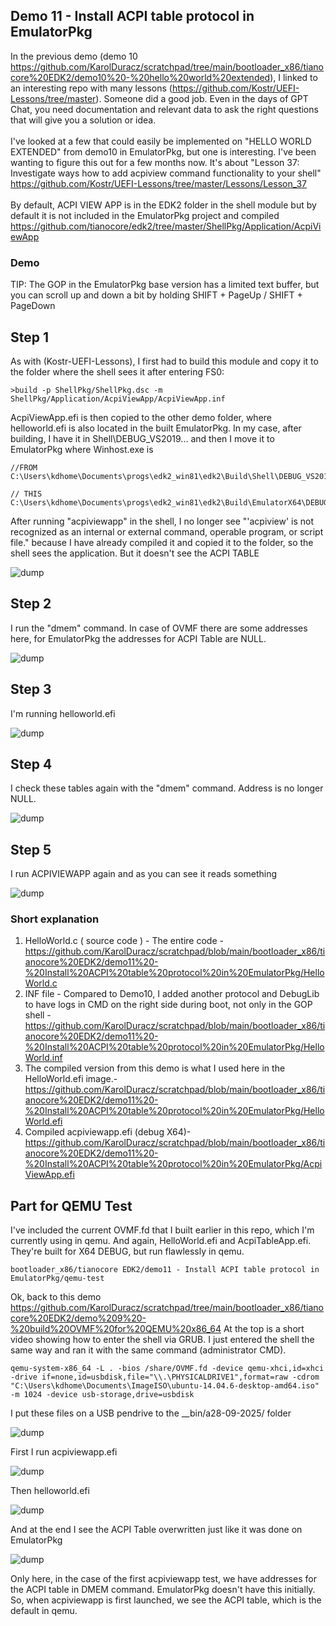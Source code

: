 <h2>Demo 11 - Install ACPI table protocol in EmulatorPkg</h2>

In the previous demo (demo 10 https://github.com/KarolDuracz/scratchpad/tree/main/bootloader_x86/tianocore%20EDK2/demo10%20-%20hello%20world%20extended), I linked to an 
interesting repo with many lessons (https://github.com/Kostr/UEFI-Lessons/tree/master). Someone did a good job. Even in the days of GPT Chat, you need documentation and relevant data to ask the right questions that 
will give you a solution or idea.
<br /><br />
I've looked at a few that could easily be implemented on "HELLO WORLD EXTENDED" from demo10 in EmulatorPkg, but one is interesting. I've been wanting to figure this out 
for a few months now. It's about "Lesson 37: Investigate ways how to add acpiview command functionality to your shell" https://github.com/Kostr/UEFI-Lessons/tree/master/Lessons/Lesson_37
<br /><br />
By default, ACPI VIEW APP is in the EDK2 folder in the shell module but by default it is not included in the EmulatorPkg project and compiled https://github.com/tianocore/edk2/tree/master/ShellPkg/Application/AcpiViewApp

<h3>Demo</h3>

TIP: The GOP in the EmulatorPkg base version has a limited text buffer, but you can scroll up and down a bit by holding SHIFT + PageUp / SHIFT + PageDown

<h2>Step 1</h2>

As with (Kostr-UEFI-Lessons), I first had to build this module and copy it to the folder where the shell sees it after entering FS0:

```
>build -p ShellPkg/ShellPkg.dsc -m ShellPkg/Application/AcpiViewApp/AcpiViewApp.inf
```

AcpiViewApp.efi is then copied to the other demo folder, where helloworld.efi is also located in the built EmulatorPkg. In my case, after building, I have it in Shell\DEBUG_VS2019\... and then I move it to EmulatorPkg where Winhost.exe is

```
//FROM
C:\Users\kdhome\Documents\progs\edk2_win81\edk2\Build\Shell\DEBUG_VS2019\X64\ShellPkg\Application\AcpiViewApp\AcpiViewApp\DEBUG

// THIS
C:\Users\kdhome\Documents\progs\edk2_win81\edk2\Build\EmulatorX64\DEBUG_VS2019\X64
```

After running "acpiviewapp" in the shell, I no longer see "'acpiview' is not recognized as an internal or external command, operable program, or script file." because I have already compiled it and copied it to the folder, so the shell sees the application. But it doesn't see the ACPI TABLE

![dump](https://github.com/KarolDuracz/scratchpad/blob/main/bootloader_x86/tianocore%20EDK2/demo11%20-%20Install%20ACPI%20table%20protocol%20in%20EmulatorPkg/step%201.png?raw=true)

<h2>Step 2</h2>

I run the "dmem" command. In case of OVMF there are some addresses here, for EmulatorPkg the addresses for ACPI Table are NULL.

![dump](https://github.com/KarolDuracz/scratchpad/blob/main/bootloader_x86/tianocore%20EDK2/demo11%20-%20Install%20ACPI%20table%20protocol%20in%20EmulatorPkg/step%202.png?raw=true)

<h2>Step 3</h2>

I'm running helloworld.efi

![dump](https://github.com/KarolDuracz/scratchpad/blob/main/bootloader_x86/tianocore%20EDK2/demo11%20-%20Install%20ACPI%20table%20protocol%20in%20EmulatorPkg/step%203.png?raw=true)

<h2>Step 4</h2>

I check these tables again with the "dmem" command. Address is no longer NULL.

![dump](https://github.com/KarolDuracz/scratchpad/blob/main/bootloader_x86/tianocore%20EDK2/demo11%20-%20Install%20ACPI%20table%20protocol%20in%20EmulatorPkg/step%204.png?raw=true)

<h2>Step 5</h2>

I run ACPIVIEWAPP again and as you can see it reads something

![dump](https://github.com/KarolDuracz/scratchpad/blob/main/bootloader_x86/tianocore%20EDK2/demo11%20-%20Install%20ACPI%20table%20protocol%20in%20EmulatorPkg/step%205.png?raw=true)


<h3>Short explanation</h3>

1. HelloWorld.c ( source code ) - The entire code - https://github.com/KarolDuracz/scratchpad/blob/main/bootloader_x86/tianocore%20EDK2/demo11%20-%20Install%20ACPI%20table%20protocol%20in%20EmulatorPkg/HelloWorld.c
2. INF file - Compared to Demo10, I added another protocol and DebugLib to have logs in CMD on the right side during boot, not only in the GOP shell - https://github.com/KarolDuracz/scratchpad/blob/main/bootloader_x86/tianocore%20EDK2/demo11%20-%20Install%20ACPI%20table%20protocol%20in%20EmulatorPkg/HelloWorld.inf
3. The compiled version from this demo is what I used here in the HelloWorld.efi image.- https://github.com/KarolDuracz/scratchpad/blob/main/bootloader_x86/tianocore%20EDK2/demo11%20-%20Install%20ACPI%20table%20protocol%20in%20EmulatorPkg/HelloWorld.efi
4. Compiled acpiviewapp.efi (debug X64)- https://github.com/KarolDuracz/scratchpad/blob/main/bootloader_x86/tianocore%20EDK2/demo11%20-%20Install%20ACPI%20table%20protocol%20in%20EmulatorPkg/AcpiViewApp.efi

<h2>Part for QEMU Test</h2>

I've included the current OVMF.fd that I built earlier in this repo, which I'm currently using in qemu. And again, HelloWorld.efi and AcpiTableApp.efi. They're built for X64 DEBUG, but run flawlessly in qemu.

```
bootloader_x86/tianocore EDK2/demo11 - Install ACPI table protocol in EmulatorPkg/qemu-test
```

Ok, back to this demo https://github.com/KarolDuracz/scratchpad/tree/main/bootloader_x86/tianocore%20EDK2/demo%209%20-%20build%20OVMF%20for%20QEMU%20x86_64 At the top is a short video showing how to enter the shell via GRUB. I just entered the shell the same way and ran it with the same command (administrator CMD).

```
qemu-system-x86_64 -L . -bios /share/OVMF.fd -device qemu-xhci,id=xhci -drive if=none,id=usbdisk,file="\\.\PHYSICALDRIVE1",format=raw -cdrom "C:\Users\kdhome\Documents\ImageISO\ubuntu-14.04.6-desktop-amd64.iso" -m 1024 -device usb-storage,drive=usbdisk
```

I put these files on a USB pendrive to the __bin/a28-09-2025/ folder

![dump](https://github.com/KarolDuracz/scratchpad/blob/main/bootloader_x86/tianocore%20EDK2/demo11%20-%20Install%20ACPI%20table%20protocol%20in%20EmulatorPkg/qemu-test/qemu_demo%203.png?raw=true)

First I run acpiviewapp.efi

![dump](https://github.com/KarolDuracz/scratchpad/blob/main/bootloader_x86/tianocore%20EDK2/demo11%20-%20Install%20ACPI%20table%20protocol%20in%20EmulatorPkg/qemu-test/qemu_demo%201%20-%20dmem.png?raw=true)

Then helloworld.efi 

![dump](https://github.com/KarolDuracz/scratchpad/blob/main/bootloader_x86/tianocore%20EDK2/demo11%20-%20Install%20ACPI%20table%20protocol%20in%20EmulatorPkg/qemu-test/qemu_demo%202%20-%20hellworld.png?raw=true)

And at the end I see the ACPI Table overwritten just like it was done on EmulatorPkg

![dump](https://github.com/KarolDuracz/scratchpad/blob/main/bootloader_x86/tianocore%20EDK2/demo11%20-%20Install%20ACPI%20table%20protocol%20in%20EmulatorPkg/qemu-test/qemu_demo%204%20-result%20after%20running%20helloworld%20on%20qemu.png?raw=true)

Only here, in the case of the first acpiviewapp test, we have addresses for the ACPI table in DMEM command. EmulatorPkg doesn't have this initially. So, when acpiviewapp is first launched, we see the ACPI table, which is the default in qemu.
